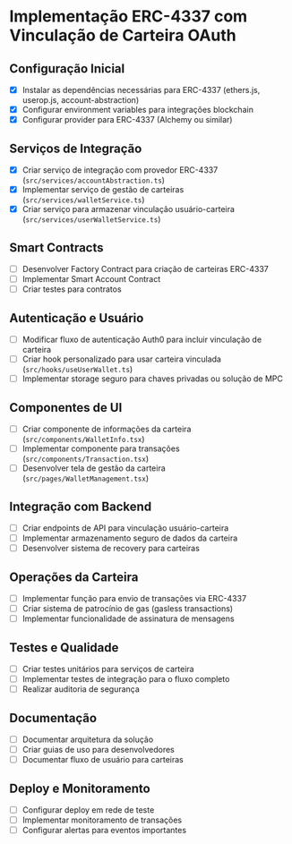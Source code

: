 # Implementação ERC-4337 com Vinculação de Carteira OAuth

## Configuração Inicial
- [x] Instalar as dependências necessárias para ERC-4337 (ethers.js, userop.js, account-abstraction)
- [x] Configurar environment variables para integrações blockchain
- [x] Configurar provider para ERC-4337 (Alchemy ou similar)

## Serviços de Integração
- [x] Criar serviço de integração com provedor ERC-4337 (`src/services/accountAbstraction.ts`)
- [x] Implementar serviço de gestão de carteiras (`src/services/walletService.ts`)
- [x] Criar serviço para armazenar vinculação usuário-carteira (`src/services/userWalletService.ts`)

## Smart Contracts
- [ ] Desenvolver Factory Contract para criação de carteiras ERC-4337
- [ ] Implementar Smart Account Contract
- [ ] Criar testes para contratos

## Autenticação e Usuário
- [ ] Modificar fluxo de autenticação Auth0 para incluir vinculação de carteira
- [ ] Criar hook personalizado para usar carteira vinculada (`src/hooks/useUserWallet.ts`)
- [ ] Implementar storage seguro para chaves privadas ou solução de MPC

## Componentes de UI
- [ ] Criar componente de informações da carteira (`src/components/WalletInfo.tsx`)
- [ ] Implementar componente para transações (`src/components/Transaction.tsx`)
- [ ] Desenvolver tela de gestão da carteira (`src/pages/WalletManagement.tsx`)

## Integração com Backend
- [ ] Criar endpoints de API para vinculação usuário-carteira
- [ ] Implementar armazenamento seguro de dados da carteira
- [ ] Desenvolver sistema de recovery para carteiras

## Operações da Carteira
- [ ] Implementar função para envio de transações via ERC-4337
- [ ] Criar sistema de patrocínio de gas (gasless transactions)
- [ ] Implementar funcionalidade de assinatura de mensagens

## Testes e Qualidade
- [ ] Criar testes unitários para serviços de carteira
- [ ] Implementar testes de integração para o fluxo completo
- [ ] Realizar auditoria de segurança

## Documentação
- [ ] Documentar arquitetura da solução
- [ ] Criar guias de uso para desenvolvedores
- [ ] Documentar fluxo de usuário para carteiras

## Deploy e Monitoramento
- [ ] Configurar deploy em rede de teste
- [ ] Implementar monitoramento de transações
- [ ] Configurar alertas para eventos importantes